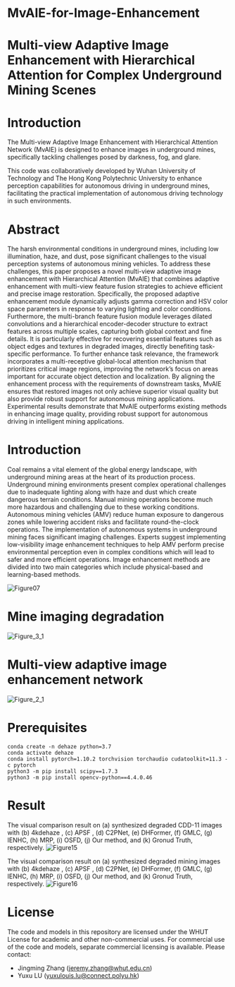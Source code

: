# MvAIE-for-Image-Enhancement
# Multi-view Adaptive Image Enhancement with Hierarchical Attention for Complex Underground Mining Scenes
#  Introduction
The Multi-view Adaptive Image Enhancement with Hierarchical Attention Network (MvAIE) is designed to enhance images in underground mines, specifically tackling challenges posed by darkness, fog, and glare. 

This code was collaboratively developed by Wuhan University of Technology and The Hong Kong Polytechnic University to enhance perception capabilities for autonomous driving in underground mines, facilitating the practical implementation of autonomous driving technology in such environments.

# Abstract
The harsh environmental conditions in underground mines, including low illumination, haze, and dust, pose significant challenges to the visual perception systems of autonomous mining vehicles. To address these challenges, this paper proposes a novel multi-view adaptive image enhancement with Hierarchical Attention (MvAIE) that combines adaptive enhancement with multi-view feature fusion strategies to achieve efficient and precise image restoration. Specifically, the proposed adaptive enhancement module dynamically adjusts gamma correction and HSV color space parameters in response to varying lighting and color conditions. Furthermore, the multi-branch feature fusion module leverages dilated convolutions and a hierarchical encoder-decoder structure to extract features across multiple scales, capturing both global context and fine details. It is particularly effective for recovering essential features such as object edges and textures in degraded images, directly benefiting task-specific performance. To further enhance task relevance, the framework incorporates a multi-receptive global-local attention mechanism that prioritizes critical image regions, improving the network’s focus on areas important for accurate object detection and localization. By aligning the enhancement process with the requirements of downstream tasks, MvAIE ensures that restored images not only achieve superior visual quality but also provide robust support for autonomous mining applications. Experimental results demonstrate that MvAIE outperforms existing methods in enhancing image quality, providing robust support for autonomous driving in intelligent mining applications.

# Introduction
Coal remains a vital element of the global energy landscape, with underground mining areas at the heart of its production process. Underground mining environments present complex operational challenges due to inadequate lighting along with haze and dust which create dangerous terrain conditions. Manual mining operations become much more hazardous and challenging due to these working conditions. Autonomous mining vehicles (AMV) reduce human exposure to dangerous zones while lowering accident risks and facilitate round-the-clock operations. The implementation of autonomous systems in underground mining faces significant imaging challenges. Experts suggest implementing low-visibility image enhancement techniques to help AMV perform precise environmental perception even in complex conditions which will lead to safer and more efficient operations. Image enhancement methods are divided into two main categories which include physical-based and learning-based methods.

![Figure07](https://github.com/user-attachments/assets/e121bfff-6ede-4481-890b-40fc8dbc4c37)

# Mine imaging degradation
![Figure_3_1](https://github.com/user-attachments/assets/055a3984-6277-4fac-a29f-3ce1cd92ed0b)

# Multi-view adaptive image enhancement network
![Figure_2_1](https://github.com/user-attachments/assets/4e3ce85e-67be-481c-bbf8-3ea811a0a555)

# Prerequisites
```
conda create -n dehaze python=3.7
conda activate dehaze
conda install pytorch=1.10.2 torchvision torchaudio cudatoolkit=11.3 -c pytorch
python3 -m pip install scipy==1.7.3
python3 -m pip install opencv-python==4.4.0.46
```

# Result

The visual comparison result on (a) synthesized degraded CDD-11 images with (b) 4kdehaze , (c) APSF , (d) C2PNet, (e) DHFormer, (f) GMLC, (g) IENHC, (h) MRP, (i) OSFD, (j) Our method, and (k) Gronud Truth, respectively.
![Figure15](https://github.com/user-attachments/assets/4bb2c1cf-9e06-404e-a000-ed0368e1cb2c)

The visual comparison result on (a) synthesized degraded mining images with (b) 4kdehaze , (c) APSF , (d) C2PNet, (e) DHFormer, (f) GMLC, (g) IENHC, (h) MRP, (i) OSFD, (j) Our method, and (k) Gronud Truth, respectively.
![Figure16](https://github.com/user-attachments/assets/5170c1c4-fd96-468b-9fe9-d57f2f92c7cf)

# License
The code and models in this repository are licensed under the WHUT License for academic and other non-commercial uses.
For commercial use of the code and models, separate commercial licensing is available. Please contact:
- Jingming Zhang (jeremy.zhang@whut.edu.cn)
- Yuxu LU (yuxulouis.lu@connect.polyu.hk)

